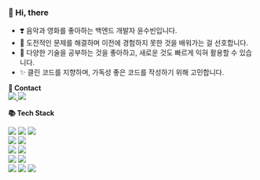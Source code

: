 ### 👋 Hi, there

* ❣️ 음악과 영화를 좋아하는 백엔드 개발자 윤수빈입니다.
* 💪 도전적인 문제를 해결하며 이전에 경험하지 못한 것을 배워가는 걸 선호합니다.
* 📝 다양한 기술을 공부하는 것을 좋아하고, 새로운 것도 빠르게 익혀 활용할 수 있습니다.
* ✨ 클린 코드를 지향하며, 가독성 좋은 코드를 작성하기 위해 고민합니다.

**💌 Contact**  
<a href="mailto:s0o0bn.dev@gmail.com" target="_blank">
  <img src="https://img.shields.io/badge/Gmail-D14836?style=for-the-badge&logo=gmail&logoColor=white"> 
</a>
<a href="https://s0o0bn.notion.site/9da8831aa98e46f9bdb9724a36d88dd9" target="_blank">
<img src="https://img.shields.io/badge/Notion-000000?style=for-the-badge&logo=notion&logoColor=white"> 
</a>

**📚 Tech Stack**
<div> 
  <img src="https://img.shields.io/badge/java-ED8B00.svg?style=for-the-badge&logo=openjdk&logoColor=white"> 
  <img src="https://img.shields.io/badge/Kotlin-7F52FF?style=for-the-badge&logo=kotlin&logoColor=white"> 
  <img src="https://img.shields.io/badge/python-3776AB?style=for-the-badge&logo=python&logoColor=white"> 
  <br>
  
  <img src="https://img.shields.io/badge/mysql-4479A1?style=for-the-badge&logo=mysql&logoColor=white"> 
  <img src="https://img.shields.io/badge/redis-DC382D?style=for-the-badge&logo=redis&logoColor=white">
  <br>
  
  <img src="https://img.shields.io/badge/spring-6DB33F?style=for-the-badge&logo=spring&logoColor=white"> 
  <img src="https://img.shields.io/badge/spring boot-6DB33F?style=for-the-badge&logo=spring boot&logoColor=white">
  <br>

  <img src="https://img.shields.io/badge/amazonaws-232F3E?style=for-the-badge&logo=amazonaws&logoColor=white"> 
  <img src="https://img.shields.io/badge/docker-2496ED?style=for-the-badge&logo=docker&logoColor=white">
  <br>
  
  <img src="https://img.shields.io/badge/git-F05032?style=for-the-badge&logo=git&logoColor=white">
  <img src="https://img.shields.io/badge/github-181717?style=for-the-badge&logo=github&logoColor=white">
  <img src="https://img.shields.io/badge/gitlab-FC6D26?style=for-the-badge&logo=gitlab&logoColor=white">
  <br>
</div>

